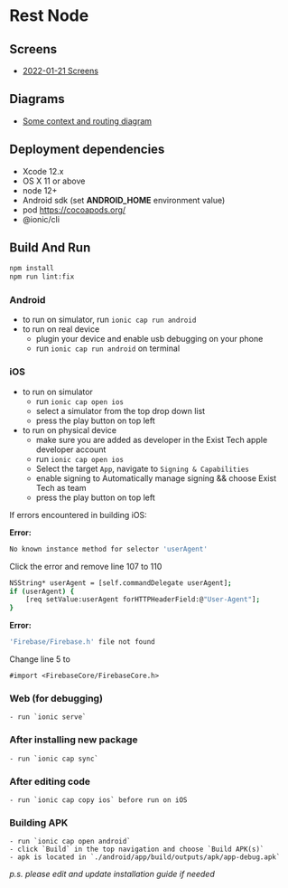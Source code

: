 # Rest Node

## Screens

-   [2022-01-21 Screens](https://marvelapp.com/prototype/hfjji77/screens)

## Diagrams

-   [Some context and routing diagram](https://tinyurl.com/ja5kyzbt)

## Deployment dependencies

-   Xcode 12.x
-   OS X 11 or above
-   node 12+
-   Android sdk (set **ANDROID_HOME** environment value)
-   pod https://cocoapods.org/
-   @ionic/cli

## Build And Run

```sh
npm install
npm run lint:fix
```

### Android

-   to run on simulator, run `ionic cap run android`
-   to run on real device
    -   plugin your device and enable usb debugging on your phone
    -   run `ionic cap run android` on terminal

### iOS

-   to run on simulator
    -   run `ionic cap open ios`
    -   select a simulator from the top drop down list
    -   press the play button on top left
-   to run on physical device
    -   make sure you are added as developer in the Exist Tech apple developer account
    -   run `ionic cap open ios`
    -   Select the target `App`, navigate to `Signing & Capabilities`
    -   enable signing to Automatically manage signing && choose Exist Tech as team
    -   press the play button on top left

If errors encountered in building iOS:

**Error:**

```sh
No known instance method for selector 'userAgent'
```

Click the error and remove line 107 to 110

```sh
NSString* userAgent = [self.commandDelegate userAgent];
if (userAgent) {
    [req setValue:userAgent forHTTPHeaderField:@"User-Agent"];
}
```

**Error:**

```sh
'Firebase/Firebase.h' file not found
```

Change line 5 to

```
#import <FirebaseCore/FirebaseCore.h>
```

### Web (for debugging)

    - run `ionic serve`

### After installing new package

    - run `ionic cap sync`

### After editing code

    - run `ionic cap copy ios` before run on iOS

### Building APK

    - run `ionic cap open android`
    - click `Build` in the top navigation and choose `Build APK(s)`
    - apk is located in `./android/app/build/outputs/apk/app-debug.apk`

_p.s. please edit and update installation guide if needed_
